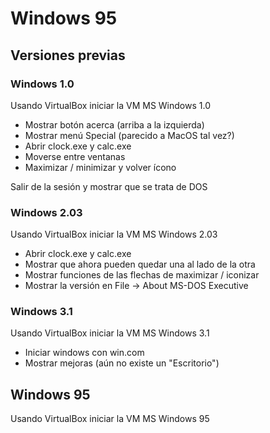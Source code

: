 # Windows 95

## Versiones previas 

### Windows 1.0

Usando VirtualBox iniciar la VM MS Windows 1.0

* Mostrar botón acerca (arriba a la izquierda)
* Mostrar menú Special (parecido a MacOS tal vez?)
* Abrir clock.exe y calc.exe
* Moverse entre ventanas
* Maximizar / minimizar y volver ícono

Salir de la sesión y mostrar que se trata de DOS

### Windows 2.03

Usando VirtualBox iniciar la VM MS Windows 2.03

* Abrir clock.exe y calc.exe
* Mostrar que ahora pueden quedar una al lado de la otra
* Mostrar funciones de las flechas de maximizar / iconizar
* Mostrar la versión en File -> About MS-DOS Executive

### Windows 3.1

Usando VirtualBox iniciar la VM MS Windows 3.1

* Iniciar windows con win.com
* Mostrar mejoras (aún no existe un "Escritorio")

## Windows 95

Usando VirtualBox iniciar la VM MS Windows 95




